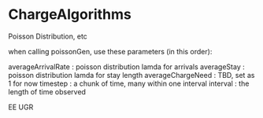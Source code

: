 ChargeAlgorithms
================

Poisson Distribution, etc

when calling poissonGen, use these parameters (in this order):

averageArrivalRate   :   poisson distribution lamda for arrivals
averageStay          :   poisson distribution lamda for stay length
averageChargeNeed    :   TBD, set as 1 for now
timestep             :   a chunk of time, many within one interval
interval             :   the length of time observed 

EE UGR
